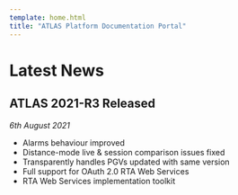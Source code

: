 ```yaml
---
template: home.html
title: "ATLAS Platform Documentation Portal"
---
```


# Latest News

## ATLAS 2021-R3 Released

_6th August 2021_

* Alarms behaviour improved
* Distance-mode live &amp; session comparison issues fixed
* Transparently handles PGVs updated with same version
* Full support for OAuth 2.0 RTA Web Services
* RTA Web Services implementation toolkit


<!-- Other things we could do:

* Call to action button? (What would that be?)
* Contact form?
* Resources below the fold (see AWS Copilot page)

Style questions:

* Do we like the carbon fibre background? Seemed better than plain black and less complex than an image.
  But there might be other things we could do. What about a lighter grey?

* How do we feel about the wavy line? I lifted this from https://wtfutil.com/ which itself
  probably took it from https://squidfunk.github.io/mkdocs-material/. We could make it look
  more like a telemetry line, but the reference might go over peoples' head.

* Better hero image? In general, screenshots don't work at that size.
  Schematic image? Animation?

 -->
